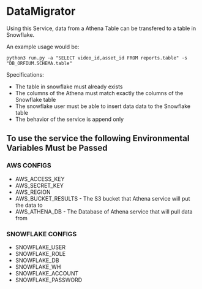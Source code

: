 # DataMigrator

 Using this Service, data from a Athena Table can be transfered to a table in Snowflake.
 
 An example usage would be:

 `python3 run.py -a "SELECT video_id,asset_id FROM reports.table" -s "DB_ORFIUM.SCHEMA.table"`
     
 Specifications:
      
 - The table in snowflake must already exists
 - The columns of the Athena must match exactly the columns of the Snowflake table
 - The snowflake user must be able to insert data data to the Snowflake table
 - The behavior of the service is append only
 
## To use the service the following Environmental Variables Must be Passed
 
### AWS CONFIGS

 - AWS_ACCESS_KEY
 - AWS_SECRET_KEY
 - AWS_REGION  
 - AWS_BUCKET_RESULTS  -  The S3 bucket that Athena service will put the data to
 - AWS_ATHENA_DB  -  The Database of Athena service that will pull data from


### SNOWFLAKE CONFIGS

- SNOWFLAKE_USER
- SNOWFLAKE_ROLE
- SNOWFLAKE_DB
- SNOWFLAKE_WH
- SNOWFLAKE_ACCOUNT
- SNOWFLAKE_PASSWORD

